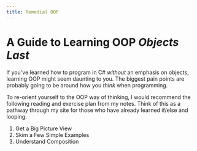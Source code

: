 ```yaml
---
title: Remedial OOP
---
```

# A Guide to Learning OOP *Objects Last*

If you've learned how to program in C# *without* an emphasis on objects, learning OOP might seem daunting to you. The biggest pain points are probably going to be around how you *think* when programming.

To re-orient yourself to the OOP way of thinking, I would recommend the following reading and exercise plan from my notes. Think of this as a pathway through my site for those who have already learned if/else and looping.

1. Get a Big Picture View
2. Skim a Few Simple Examples
3. Understand Composition
